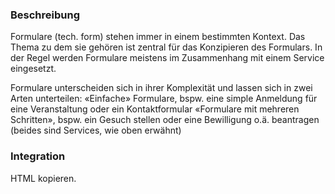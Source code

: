 ### Beschreibung
Formulare (tech. form) stehen immer in einem bestimmten Kontext. Das Thema zu dem sie gehören ist zentral für das Konzipieren des Formulars. In der Regel werden Formulare meistens im Zusammenhang mit einem Service eingesetzt. 

Formulare unterscheiden sich in ihrer Komplexität und lassen sich in zwei Arten unterteilen:
«Einfache» Formulare, bspw. eine simple Anmeldung für eine Veranstaltung oder ein Kontaktformular
«Formulare mit mehreren Schritten», bspw. ein Gesuch stellen oder eine Bewilligung o.ä. beantragen (beides sind Services, wie oben erwähnt)


### Integration

HTML kopieren.
